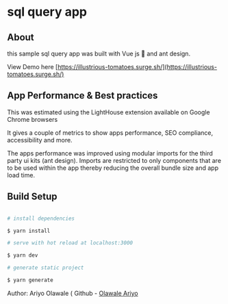 # sql query app

## About

this sample sql query app was built with Vue js 🎉 and ant design.

View Demo here [https://illustrious-tomatoes.surge.sh/](https://illustrious-tomatoes.surge.sh/)

## App Performance & Best practices

This was estimated using the LightHouse extension available on Google Chrome browsers

It gives a couple of metrics to show apps performance, SEO compliance, accessibility and more.

The apps performance was improved using modular imports for the third party ui kits (ant design). Imports are restricted to only components that are to be used within the app thereby reducing the overall bundle size and app load time.

## Build Setup

```bash

# install dependencies

$ yarn install

# serve with hot reload at localhost:3000

$ yarn dev

# generate static project

$ yarn generate

```

Author: Ariyo Olawale ( Github - [Olawale Ariyo](https://github.com/olawalle)
